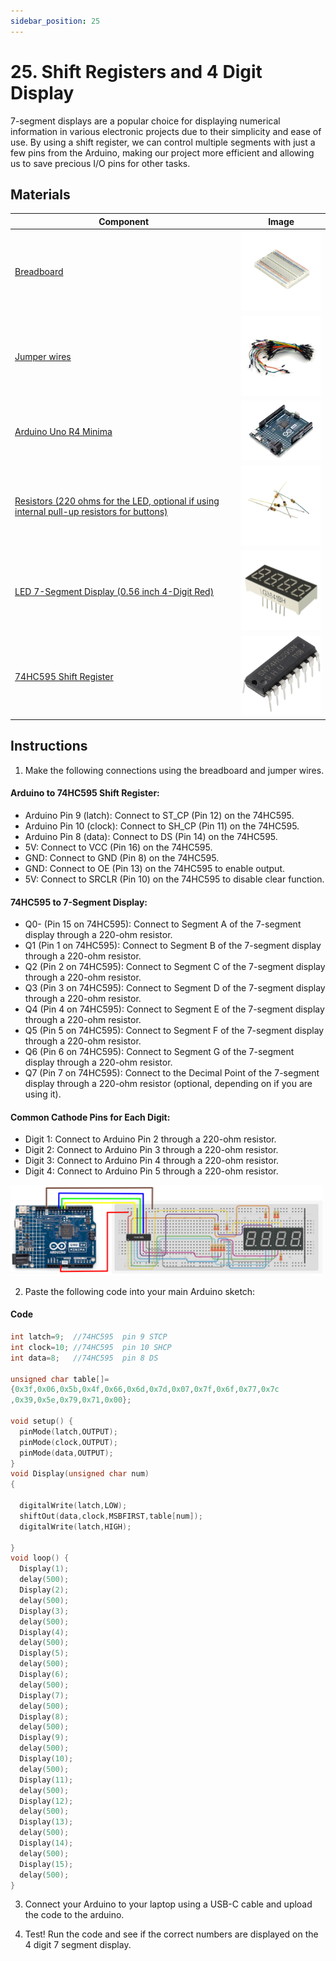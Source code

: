 ```yaml
---
sidebar_position: 25
---
```

# 25. Shift Registers and 4 Digit Display
7-segment displays are a popular choice for displaying numerical information in various electronic projects due to their simplicity and ease of use. By using a shift register, we can control multiple segments with just a few pins from the Arduino, making our project more efficient and allowing us to save precious I/O pins for other tasks.

## Materials
| Component                                   | Image                                                         |
|---------------------------------------------|---------------------------------------------------------------|
| [Breadboard](https://www.canadarobotix.com/products/160)                                  | <img src="/img/docs/UNO-R4-Starter-Kit/breadboard.webp" width="200" />|
| [Jumper wires](https://www.canadarobotix.com/products/922)                                | <img src="/img/docs/UNO-R4-Starter-Kit/jumper-wires.webp" width="200"  />|
| [Arduino Uno R4 Minima](https://www.canadarobotix.com/collections/featured-1/products/3060)| <img src="/img/docs/UNO-R4-Starter-Kit/arduino-r4-minima.webp" width="200" />|
| [Resistors (220 ohms for the LED, optional if using internal pull-up resistors for buttons)](https://www.canadarobotix.com/products/5138) | <img src="/img/docs/UNO-R4-Starter-Kit/resistors.webp" width="200" />|
|[LED 7-Segment Display (0.56 inch 4-Digit Red)](https://www.canadarobotix.com/products/1887)| <img src="/img/docs/UNO-R4-Starter-Kit/4-digit-display.webp" width="200" /> |
| [74HC595 Shift Register](https://www.canadarobotix.com/products/848)                      | <img src="/img/docs/UNO-R4-Starter-Kit/74HC595.png" width="200" />|


## Instructions
1. Make the following connections using the breadboard and jumper wires.
#### Arduino to 74HC595 Shift Register:
- Arduino Pin 9 (latch): Connect to ST_CP (Pin 12) on the 74HC595.
- Arduino Pin 10 (clock): Connect to SH_CP (Pin 11) on the 74HC595.
- Arduino Pin 8 (data): Connect to DS (Pin 14) on the 74HC595.
- 5V: Connect to VCC (Pin 16) on the 74HC595.
- GND: Connect to GND (Pin 8) on the 74HC595.
- GND: Connect to OE (Pin 13) on the 74HC595 to enable output.
- 5V: Connect to SRCLR (Pin 10) on the 74HC595 to disable clear function.
#### 74HC595 to 7-Segment Display:
- Q0- (Pin 15 on 74HC595): Connect to Segment A of the 7-segment display through a 220-ohm resistor.
- Q1 (Pin 1 on 74HC595): Connect to Segment B of the 7-segment display through a 220-ohm resistor.
- Q2 (Pin 2 on 74HC595): Connect to Segment C of the 7-segment display through a 220-ohm resistor.
- Q3 (Pin 3 on 74HC595): Connect to Segment D of the 7-segment display through a 220-ohm resistor.
- Q4 (Pin 4 on 74HC595): Connect to Segment E of the 7-segment display through a 220-ohm resistor.
- Q5 (Pin 5 on 74HC595): Connect to Segment F of the 7-segment display through a 220-ohm resistor.
- Q6 (Pin 6 on 74HC595): Connect to Segment G of the 7-segment display through a 220-ohm resistor.
- Q7 (Pin 7 on 74HC595): Connect to the Decimal Point of the 7-segment display through a 220-ohm resistor (optional, depending on if you are using it).
#### Common Cathode Pins for Each Digit:
- Digit 1: Connect to Arduino Pin 2 through a 220-ohm resistor.
- Digit 2: Connect to Arduino Pin 3 through a 220-ohm resistor.
- Digit 3: Connect to Arduino Pin 4 through a 220-ohm resistor.
- Digit 4: Connect to Arduino Pin 5 through a 220-ohm resistor.
<img src="/img/docs/UNO-R4-Starter-Kit/4-digit.png" width="500"/>

2. Paste the following code into your main Arduino sketch:
#### Code
```cpp
int latch=9;  //74HC595  pin 9 STCP
int clock=10; //74HC595  pin 10 SHCP
int data=8;   //74HC595  pin 8 DS

unsigned char table[]=
{0x3f,0x06,0x5b,0x4f,0x66,0x6d,0x7d,0x07,0x7f,0x6f,0x77,0x7c
,0x39,0x5e,0x79,0x71,0x00};

void setup() {
  pinMode(latch,OUTPUT);
  pinMode(clock,OUTPUT);
  pinMode(data,OUTPUT);
}
void Display(unsigned char num)
{

  digitalWrite(latch,LOW);
  shiftOut(data,clock,MSBFIRST,table[num]);
  digitalWrite(latch,HIGH);
  
}
void loop() {
  Display(1);
  delay(500);
  Display(2);
  delay(500);
  Display(3);
  delay(500);
  Display(4);
  delay(500);
  Display(5);
  delay(500);
  Display(6);
  delay(500);
  Display(7);
  delay(500);
  Display(8);
  delay(500);
  Display(9);
  delay(500);
  Display(10);
  delay(500);
  Display(11);
  delay(500);
  Display(12);
  delay(500);
  Display(13);
  delay(500);
  Display(14);
  delay(500);
  Display(15);
  delay(500);
}
```

3. Connect your Arduino to your laptop using a USB-C cable and upload the code to the arduino.

4. Test! Run the code and see if the correct numbers are displayed on the 4 digit 7 segment display.